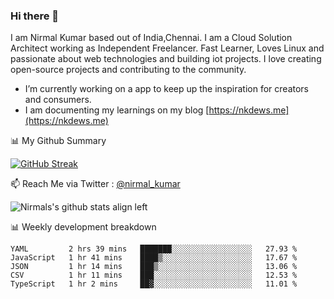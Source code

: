 ### Hi there 👋

 I am Nirmal Kumar based out of India,Chennai. I am a Cloud Solution Architect working as Independent Freelancer. Fast Learner, Loves Linux and passionate about web technologies and building iot projects. I love creating open-source projects and contributing to the community.

- I’m currently working on a app to keep up the inspiration for creators and consumers.
- I am documenting my learnings on my blog [https://nkdews.me](https://nkdews.me)


📊 My Github Summary

[![GitHub Streak](https://github-readme-streak-stats.herokuapp.com?user=nk-gears&theme=dark&hide_border=true&date_format=M%20j%5B%2C%20Y%5D)](https://git.io/streak-stats)


📫 Reach Me via  Twitter : [@nirmal_kumar](https://twitter.com/nirmal_kumar)

![Nirmals's github stats align left](https://github-readme-stats.vercel.app/api?username=nk-gears&show_icons=true)


📊 Weekly development breakdown

<!--START_SECTION:waka-->
```text
YAML         2 hrs 39 mins   ███████░░░░░░░░░░░░░░░░░░   27.93 % 
JavaScript   1 hr 41 mins    ████▒░░░░░░░░░░░░░░░░░░░░   17.67 % 
JSON         1 hr 14 mins    ███▒░░░░░░░░░░░░░░░░░░░░░   13.06 % 
CSV          1 hr 11 mins    ███░░░░░░░░░░░░░░░░░░░░░░   12.53 % 
TypeScript   1 hr 2 mins     ██▓░░░░░░░░░░░░░░░░░░░░░░   11.01 % 
```
<!--END_SECTION:waka-->


